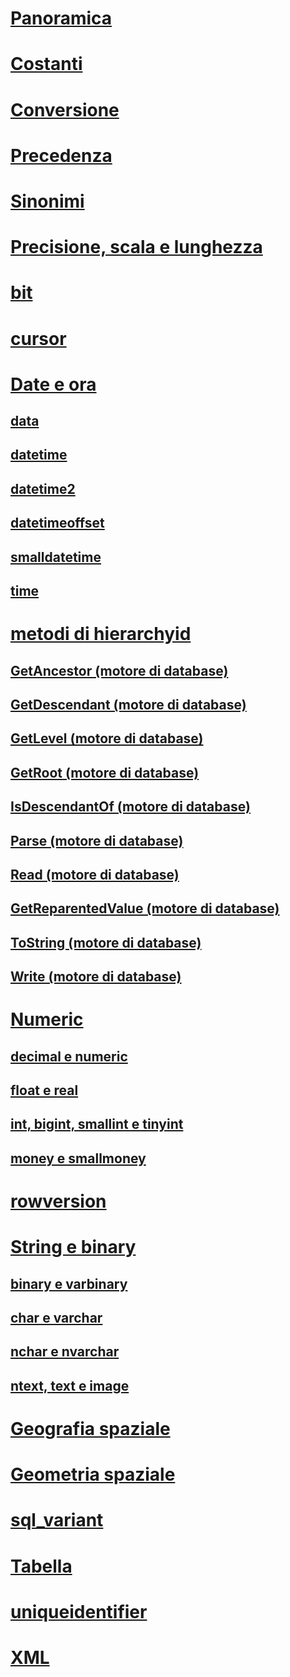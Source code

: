# [Panoramica](data-types-transact-sql.md)  
# [Costanti](constants-transact-sql.md)  
# [Conversione](data-type-conversion-database-engine.md)  
# [Precedenza](data-type-precedence-transact-sql.md)  
# [Sinonimi](data-type-synonyms-transact-sql.md)  
# [Precisione, scala e lunghezza](precision-scale-and-length-transact-sql.md)  
# [bit](bit-transact-sql.md)  
# [cursor](cursor-transact-sql.md)  
# [Date e ora](date-and-time-types.md)  
## [data](date-transact-sql.md)  
## [datetime](datetime-transact-sql.md)  
## [datetime2](datetime2-transact-sql.md)  
## [datetimeoffset](datetimeoffset-transact-sql.md)  
## [smalldatetime](smalldatetime-transact-sql.md)  
## [time](time-transact-sql.md)  

# [metodi di hierarchyid](hierarchyid-data-type-method-reference.md)  
## [GetAncestor (motore di database)](getancestor-database-engine.md)  
## [GetDescendant (motore di database)](getdescendant-database-engine.md)  
## [GetLevel (motore di database)](getlevel-database-engine.md)  
## [GetRoot (motore di database)](getroot-database-engine.md)  
## [IsDescendantOf (motore di database)](isdescendantof-database-engine.md)  
## [Parse (motore di database)](parse-database-engine.md)  
## [Read (motore di database)](read-database-engine.md)  
## [GetReparentedValue (motore di database)](getreparentedvalue-database-engine.md)  
## [ToString (motore di database)](tostring-database-engine.md)  
## [Write (motore di database)](write-database-engine.md)  

# [Numeric](numeric-types.md)  
## [decimal e numeric](decimal-and-numeric-transact-sql.md)  
## [float e real](float-and-real-transact-sql.md)  
## [int, bigint, smallint e tinyint](int-bigint-smallint-and-tinyint-transact-sql.md)  
## [money e smallmoney](money-and-smallmoney-transact-sql.md)  

# [rowversion](rowversion-transact-sql.md)  

# [String e binary](string-and-binary-types.md)  
## [binary e varbinary](binary-and-varbinary-transact-sql.md)  
## [char e varchar](char-and-varchar-transact-sql.md)  
## [nchar e nvarchar](nchar-and-nvarchar-transact-sql.md)  
## [ntext, text e image](ntext-text-and-image-transact-sql.md)  

# [Geografia spaziale](../../t-sql/spatial-geography/spatial-types-geography.md)
# [Geometria spaziale](../../t-sql/spatial-geometry/spatial-types-geometry-transact-sql.md)

# [sql_variant](sql-variant-transact-sql.md)  

# [Tabella](table-transact-sql.md)  

# [uniqueidentifier](uniqueidentifier-transact-sql.md)  

# [XML](../../t-sql/xml/xml-transact-sql.md)
